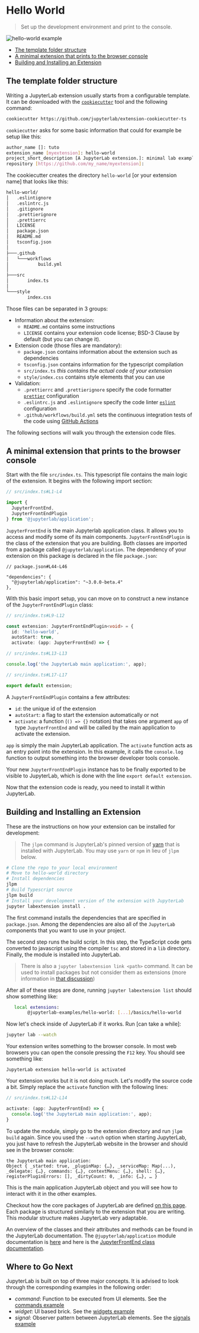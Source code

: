 # Hello World

> Set up the development environment and print to the console.

![hello-world example](./preview.png)

- [The template folder structure](#the-template-folder-structure)
- [A minimal extension that prints to the browser console](#a-minimal-extension-that-prints-to-the-browser-console)
- [Building and Installing an Extension](#building-and-installing-an-extension)

## The template folder structure

Writing a JupyterLab extension usually starts from a configurable template. It
can be downloaded with the [`cookiecutter`](https://cookiecutter.readthedocs.io/en/latest/) tool and the following command:

```bash
cookiecutter https://github.com/jupyterlab/extension-cookiecutter-ts
```

`cookiecutter` asks for some basic information that could for example be setup
like this:

```bash
author_name []: tuto
extension_name [myextension]: hello-world
project_short_description [A JupyterLab extension.]: minimal lab example
repository [https://github.com/my_name/myextension]:
```

The cookiecutter creates the directory `hello-world` [or your extension name]
that looks like this:

```bash
hello-world/
│   .eslintignore
│   .eslintrc.js
│   .gitignore
│   .prettierignore
│   .prettierrc
│   LICENSE
│   package.json
│   README.md
│   tsconfig.json
│
├───.github
│   └───workflows
│           build.yml
│
├───src
│       index.ts
│
└───style
        index.css
```

Those files can be separated in 3 groups:

- Information about the extension:
  - `README.md` contains some instructions
  - `LICENSE` contains your extension code license; BSD-3 Clause by default (but you can change it).
- Extension code (those files are mandatory):
  - `package.json` contains information about the extension such as dependencies
  - `tsconfig.json` contains information for the typescript compilation
  - `src/index.ts` _this contains the actual code of your extension_
  - `style/index.css` contains style elements that you can use
- Validation:
  - `.prettierrc` and `.prettierignore` specify the code formatter [`prettier`](https://prettier.io) configuration
  - `.eslintrc.js` and `.eslintignore` specify the code linter [`eslint`](https://eslint.org) configuration
  - `.github/workflows/build.yml` sets the continuous integration tests of the code using [GitHub Actions](https://help.github.com/en/actions)

The following sections will walk you through the extension code files.

## A minimal extension that prints to the browser console

Start with the file `src/index.ts`. This typescript file contains the main
logic of the extension. It begins with the following import section:

```ts
// src/index.ts#L1-L4

import {
  JupyterFrontEnd,
  JupyterFrontEndPlugin
} from '@jupyterlab/application';
```

`JupyterFrontEnd` is the main Jupyterlab application class. It allows you to
access and modify some of its main components. `JupyterFrontEndPlugin` is the class
of the extension that you are building. Both classes are imported from a package
called `@jupyterlab/application`. The dependency of your extension on this
package is declared in the file `package.json`:

```json5
// package.json#L44-L46

"dependencies": {
  "@jupyterlab/application": "~3.0.0-beta.4"
},
```

With this basic import setup, you can move on to construct a new instance
of the `JupyterFrontEndPlugin` class:

<!-- prettier-ignore-start -->
```ts
// src/index.ts#L9-L12

const extension: JupyterFrontEndPlugin<void> = {
  id: 'hello-world',
  autoStart: true,
  activate: (app: JupyterFrontEnd) => {
```

```ts
// src/index.ts#L13-L13

console.log('the JupyterLab main application:', app);
```

```ts
// src/index.ts#L17-L17

export default extension;
```
<!-- prettier-ignore-end -->

A `JupyterFrontEndPlugin` contains a few attributes:

- `id`: the unique id of the extension
- `autoStart`: a flag to start the extension automatically or not
- `activate`: a
  function (`() => {}` notation) that takes one argument `app` of type
  `JupyterFrontEnd` and will be called by the main application to activate the extension.

`app` is simply the main JupyterLab application. The `activate` function acts as an entry
point into the extension. In this example, it calls the `console.log` function to output
something into the browser developer tools console.

Your new `JupyterFrontEndPlugin` instance has to be finally exported to be visible to
JupyterLab, which is done with the line `export default extension`.

Now that the extension code is ready, you need to install it within JupyterLab.

## Building and Installing an Extension

These are the instructions on how your extension can be installed for development:

> The `jlpm` command is JupyterLab's pinned version of
> [yarn](https://yarnpkg.com/) that is installed with JupyterLab. You may use
> `yarn` or `npm` in lieu of `jlpm` below.

```bash
# Clone the repo to your local environment
# Move to hello-world directory
# Install dependencies
jlpm
# Build Typescript source
jlpm build
# Install your development version of the extension with JupyterLab
jupyter labextension install .
```

The first command installs the dependencies that are specified in
`package.json`. Among the dependencies are also all of the `JupyterLab`
components that you want to use in your project.

The second step runs the build script. In this step, the TypeScript code gets
converted to javascript using the compiler `tsc` and stored in a `lib`
directory. Finally, the module is installed into JupyterLab.

> There is also a `jupyter labextension link <path>` command. It can be used to
> install packages but not consider them as extensions (more information in [that discussion](https://discourse.jupyter.org/t/about-jupyter-labextension-link-v-s-install))

After all of these steps are done, running `jupyter labextension list` should
show something like:

```bash
   local extensions:
        @jupyterlab-examples/hello-world: [...]/basics/hello-world
```

Now let's check inside of JupyterLab if it works. Run [can take a while]:

```bash
jupyter lab --watch
```

Your extension writes something to the browser console. In most web browsers you can
open the console pressing the `F12` key. You should see something like:

```
JupyterLab extension hello-world is activated
```

Your extension works but it is not doing much. Let's modify the source code
a bit. Simply replace the `activate` function with the following lines:

<!-- prettier-ignore-start -->
```ts
// src/index.ts#L12-L14

activate: (app: JupyterFrontEnd) => {
  console.log('the JupyterLab main application:', app);
}
```
<!-- prettier-ignore-end -->

To update the module, simply go to the extension directory and run
`jlpm build` again. Since you used the `--watch` option when starting
JupyterLab, you just have to refresh the JupyterLab website in the browser
and should see in the browser console:

```
the JupyterLab main application:
Object { _started: true, _pluginMap: {…}, _serviceMap: Map(...), _delegate: {…}, commands: {…}, contextMenu: {…}, shell: {…}, registerPluginErrors: [], _dirtyCount: 0, _info: {…}, … }
```

This is the main application JupyterLab object and you will see how to interact
with it in the other examples.

Checkout how the core packages of JupyterLab are defined
[on this page](https://github.com/jupyterlab/jupyterlab/tree/master/packages). Each package is
structured similarly to the extension that you are writing. This modular
structure makes JupyterLab very adaptable.

An overview of the classes and their attributes and methods can be found in the
JupyterLab documentation. The `@jupyterlab/application` module documentation is
[here](https://jupyterlab.github.io/jupyterlab/application/index.html)
and here is the [JupyterFrontEnd class documentation](https://jupyterlab.github.io/jupyterlab/application/classes/jupyterfrontend.html).

## Where to Go Next

JupyterLab is built on top of three major concepts. It is advised to look through the corresponding
examples in the following order:

- _command_: Function to be executed from UI elements. See the [commands example](../../commands)
- _widget_: UI based brick. See the [widgets example](../../widget-tracker/widgets)
- _signal_: Observer pattern between JupyterLab elements. See the [signals example](../signals)
